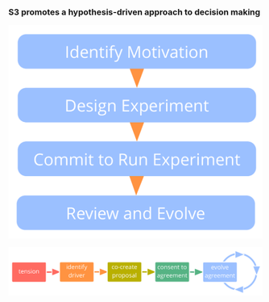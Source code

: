 ### S3 promotes a hypothesis-driven approach to decision making

![Each decision can be made an experiment](img/evolution/experiments.png)


![The Life-Cycle of an Agreement](img/evolution/agreement-lifecycle-long.png)

